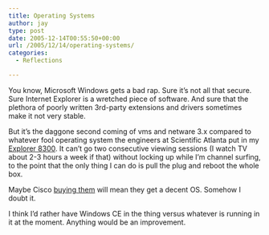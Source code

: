 ```yaml
---
title: Operating Systems
author: jay
type: post
date: 2005-12-14T00:55:50+00:00
url: /2005/12/14/operating-systems/
categories:
  - Reflections

---
```

You know, Microsoft Windows gets a bad rap. Sure it’s not all that secure. Sure Internet Explorer is a wretched piece of software. And sure that the plethora of poorly written 3rd-party extensions and drivers sometimes make it not very stable.

But it’s the daggone second coming of vms and netware 3.x compared to whatever fool operating system the engineers at Scientific Atlanta put in my [Explorer 8300][1]. It can’t go two consecutive viewing sessions (I watch TV about 2-3 hours a week if that) without locking up while I’m channel surfing, to the point that the only thing I can do is pull the plug and reboot the whole box.

Maybe Cisco [buying them][2] will mean they get a decent OS. Somehow I doubt it.

I think I’d rather have Windows CE in the thing versus whatever is running in it at the moment. Anything would be an improvement.

 [1]: http://www.scientificatlanta.com/consumers_new/CableBoxes/8300.htm
 [2]: http://newsroom.cisco.com/dlls/2005/corp_111805.html